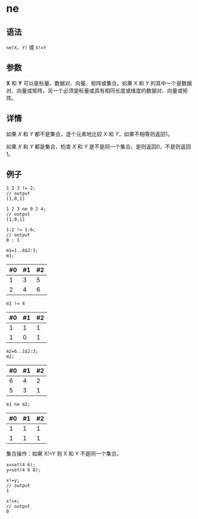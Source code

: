 # ne

## 语法

`ne(X, Y)` 或 `X!=Y`

## 参数

**X** 和 **Y** 可以是标量、数据对、向量、矩阵或集合。如果 *X* 和 *Y*
的其中一个是数据对、向量或矩阵，另一个必须是标量或具有相同长度或维度的数据对、向量或矩阵。

## 详情

如果 *X* 和 *Y* 都不是集合，逐个元素地比较 *X* 和 *Y*，如果不相等则返回1。

如果 *X* 和 *Y* 都是集合，检查 *X* 和 *Y* 是不是同一个集合。是则返回0，不是则返回1。

## 例子

```
1 2 3 != 2;
// output
[1,0,1]

1 2 3 ne 0 2 4;
// output
[1,0,1]

1:2 != 1:6;
// output
0 : 1
```

```
m1=1..6$2:3;
m1;
```

| #0 | #1 | #2 |
| --- | --- | --- |
| 1 | 3 | 5 |
| 2 | 4 | 6 |

```
m1 != 4
```

| #0 | #1 | #2 |
| --- | --- | --- |
| 1 | 1 | 1 |
| 1 | 0 | 1 |

```
m2=6..1$2:3;
m2;
```

| #0 | #1 | #2 |
| --- | --- | --- |
| 6 | 4 | 2 |
| 5 | 3 | 1 |

```
m1 ne m2;
```

| #0 | #1 | #2 |
| --- | --- | --- |
| 1 | 1 | 1 |
| 1 | 1 | 1 |

集合操作：如果 X!=Y 则 X 和 Y 不是同一个集合。

```
x=set(4 6);
y=set(4 6 8);

x!=y;
// output
1

x!=x;
// output
0
```

